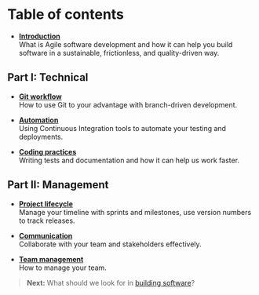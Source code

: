<h1 class='chapter-h1'>Table of contents</h1>

- **[Introduction](../intro/README.md)**<br>
  What is Agile software development and how it can help you build software in a sustainable, frictionless, and quality-driven way.

## Part I: Technical

- **[Git workflow](../git/README.md)**<br>
  How to use Git to your advantage with branch-driven development.

- **[Automation](../automation/README.md)**<br>
  Using Continuous Integration tools to automate your testing and deployments.

- **[Coding practices](../coding/README.md)**<br>
  Writing tests and documentation and how it can help us work faster.

## Part II: Management

- **[Project lifecycle](../lifecycle/README.md)**<br>
  Manage your timeline with sprints and milestones, use version numbers to track releases.

- **[Communication](../communication/README.md)**<br>
  Collaborate with your team and stakeholders effectively.

- **[Team management](../teams/README.md)**<br>
  How to manage your team.

> **Next:** What should we look for in [building software](../intro/README.md)?
